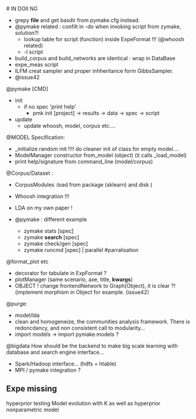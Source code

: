 # IN DOII NG
* grepy __file__ and get basdir from pymake.cfg instead.
* @pymake related : confilt in -do when invoking script from zymake, solution?! 
    * lookup table for script (function) inside ExpeFormat !!!  (@whoosh related)
    * -l script
* build_corpus and build_networks are identical : wrap in DataBase
* expe_meas script
* ILFM creat sampler and proper inhheritance form GibbsSampler.
* @issue42


@pymake [CMD]
* init
    * if no spec 'print help'
        * pmk init [project]
        -> results
        -> data
        -> spec
        -> script
* update
    * update whoosh, model, corpus etc....

@MODEL Specification:
*  \_initialize  random init !!!! do cleaner init of class for empty model....
* ModelManager constructor from_model (object) (it calls \_load_model)
* print help/signature from command_line (model/corpus)

@Corpus/Dataset : 
* CorpusModules :load from package (sklearn) and disk (
* Whoosh integration !!!
* LDA on my own paper !

* @pymake : different example
    * zymake stats [spec]
    * zymake **search** [spec]
    * zymake check/gen [spec]
    * zymake runcmd [spec] | parallel #parralisation


@format_plot etc
* decorator for tabulate in ExpFormat ?
* plotManager (same scenario, axe, title, **kwargs**)
* OBJECT ! change frontendNetwork to Graph(Object), it is clear ?! (implement morphism in Object for example. (issue42)

@purge: 
* model/lda
* clean and homogeneize, the communities analysis framework. There is redoncdancy, and non consistent call to modularity...
* import models -> import pymake.models ?


@bigdata How should be the backend to make big scale learning with database and search engine interface...
* Spark/Hadoop interface... (hdfs = htable)
* MPI / pymake integration ?


## Expe missing
hyperprior testing
Model evolution with K as well as hyperprior nonparametric model
